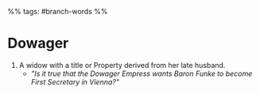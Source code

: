%% tags: #branch-words %%
# Dowager
1. A widow with a title or Property derived from her late husband.
	- *"Is it true that the Dowager Empress wants Baron Funke to become First Secretary in Vienna?"*